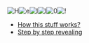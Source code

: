 ﻿![H](http://pepyaka.su/fonts/hardcoreololo/yr.gif)![e](http://pepyaka.su/fonts/hardcoreololo/tr.gif)![l](http://pepyaka.su/fonts/hardcoreololo/l.gif)![l](http://pepyaka.su/fonts/hardcoreololo/l.gif)![0](http://pepyaka.su/fonts/hardcoreololo/o.gif)![!](http://pepyaka.su/fonts/hardcoreololo/s0_1_1.gif)

* [How this stuff works?](how-this-stuff-works)
* [Step by step revealing](how-this-stuff-really-works)
